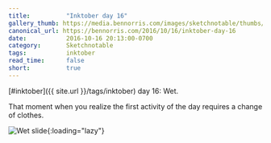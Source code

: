 ```yaml
---
title:          "Inktober day 16"
gallery_thumb: https://media.bennorris.com/images/sketchnotable/thumbs/inktober-day-16.jpg
canonical_url: https://bennorris.com/2016/10/16/inktober-day-16
date:           2016-10-16 20:13:00-0700
category:       Sketchnotable
tags:           inktober
read_time:      false
short:          true
---
```

[#inktober]({{ site.url }}/tags/inktober) day 16: Wet.

That moment when you realize the first activity of the day requires a change of clothes.

![Wet slide](https://media.bennorris.com/images/sketchnotable/inktober-2016/inktober-day-16.jpg){:loading="lazy"}
